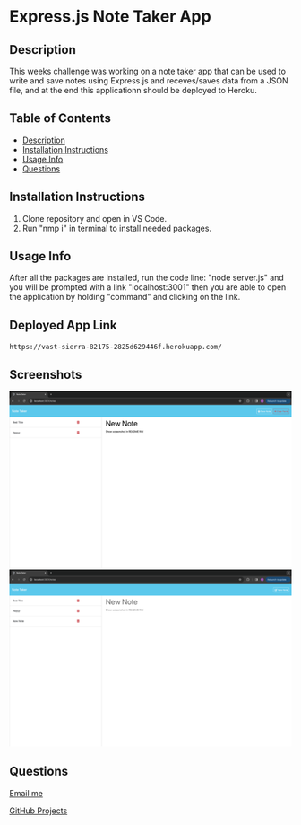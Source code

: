 # Express.js Note Taker App


  ## Description 
  This weeks challenge was working on a note taker app that can be used to write and save notes using Express.js and receves/saves data from a JSON file, and at the end this applicationn should be deployed to Heroku.


  ## Table of Contents
  * [Description](#description)
  * [Installation Instructions](#installation-instructions)
  * [Usage Info](#usage-info)
  * [Questions](#questions)


  ## Installation Instructions
  1. Clone repository and open in VS Code.
  2. Run "nmp i" in terminal to install needed packages.


  ## Usage Info
  After all the packages are installed, run the code line: "node server.js" and you will be prompted with a link "localhost:3001" then you are able to open the application by holding "command" and clicking on the link.

   ## Deployed App Link
    https://vast-sierra-82175-2825d629446f.herokuapp.com/

 ## Screenshots
![alt text](./public/assets/Screenshot%202024-02-08%20at%2010.52.31%20AM.png)
![alt text](./public/assets/Screenshot%202024-02-08%20at%2010.52.50%20AM.png)

  ## Questions
 [Email me](mailto:efrenleal19@gmail.com)

 [GitHub Projects](https://www.github.com/Efren96)
